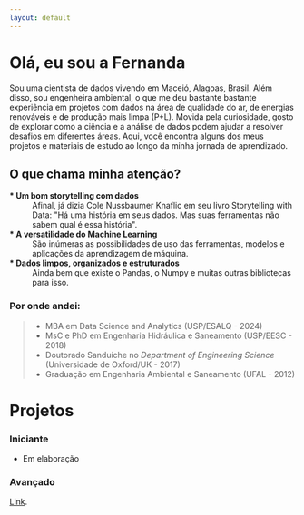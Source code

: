 ```yaml
---
layout: default
---
```


# Olá, eu sou a Fernanda
Sou uma cientista de dados vivendo em Maceió, Alagoas, Brasil. 
Além disso, sou engenheira ambiental, o que me deu bastante bastante experiência em projetos com dados na área de qualidade do ar, de energias renováveis e de produção mais limpa (P+L).
Movida pela curiosidade, gosto de explorar como a ciência e a análise de dados podem ajudar a resolver desafios em diferentes áreas.
Aqui, você encontra alguns dos meus projetos e materiais de estudo ao longo da minha jornada de aprendizado.

## O que chama minha atenção?
<dl>
<dt><b>* Um bom storytelling com dados</b></dt>
<dd>Afinal, já dizia Cole Nussbaumer Knaflic em seu livro Storytelling with Data: "Há uma história em seus dados. Mas suas ferramentas não sabem qual é essa história".</dd>
<dt><b>* A versatilidade do Machine Learning</b></dt>
<dd>São inúmeras as possibilidades de uso das ferramentas, modelos e aplicações da aprendizagem de máquina.</dd>
<dt><b>* Dados limpos, organizados e estruturados</b></dt>
<dd>Ainda bem que existe o Pandas, o Numpy e muitas outras bibliotecas para isso.</dd>
</dl>

### Por onde andei: 
> * MBA em Data Science and Analytics (USP/ESALQ - 2024)  
> * MsC e PhD em Engenharia Hidráulica e Saneamento (USP/EESC - 2018)  
> * Doutorado Sanduíche no _Department of Engineering Science_ (Universidade de Oxford/UK - 2017)  
> * Graduação em Engenharia Ambiental e Saneamento (UFAL - 2012)

# Projetos

### Iniciante
* Em elaboração

### Avançado
[Link](https://github.com/fernandaspeiter/q95_caatinga_saofrancisco).


